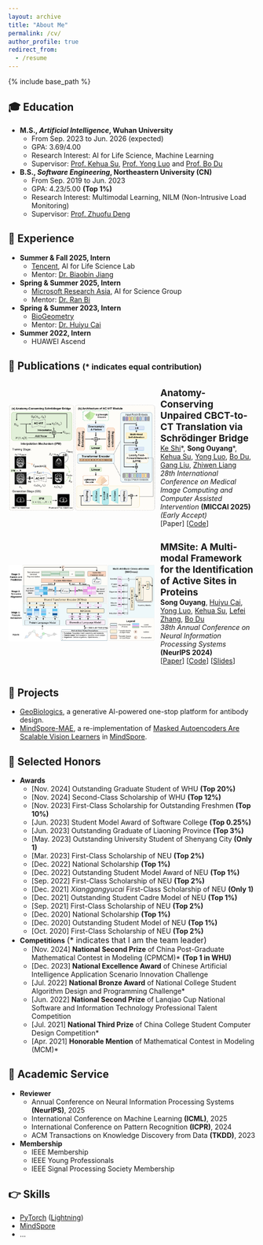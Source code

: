 ```yaml
---
layout: archive
title: "About Me"
permalink: /cv/
author_profile: true
redirect_from:
  - /resume
---
```


{% include base_path %}

## 🎓 Education

* **M.S., *Artificial Intelligence*, Wuhan University**
  * From Sep. 2023 to Jun. 2026 (expected)
  * GPA: 3.69/4.00
  * Research Interest: AI for Life Science, Machine Learning
  * Supervisor: [Prof. Kehua Su](https://jszy.whu.edu.cn/sukehua/en_US/index.htm), [Prof. Yong Luo](https://scholar.google.com/citations?hl=zh-CN&user=zb1oVGIAAAAJ) and [Prof. Bo Du](https://scholar.google.com/citations?hl=zh-CN&user=Shy1gnMAAAAJ)
* **B.S., *Software Engineering*, Northeastern University (CN)**
  * From Sep. 2019 to Jun. 2023
  * GPA: 4.23/5.00 **(Top 1%)**
  * Research Interest: Multimodal Learning, NILM (Non-Intrusive Load Monitoring)
  * Supervisor: [Prof. Zhuofu Deng](https://scholar.google.com/citations?hl=zh-CN&user=wd_bmu0AAAAJ)

## 💼 Experience

* **Summer & Fall 2025, Intern**
  * [Tencent](https://www.tencent.com/en-us/), AI for Life Science Lab
  * Mentor: [Dr. Biaobin Jiang](https://www.microsoft.com/en-us/research/people/biran/)
* **Spring & Summer 2025, Intern**
  * [Microsoft Research Asia](https://www.microsoft.com/en-us/research/lab/microsoft-research-asia/), AI for Science Group
  * Mentor: [Dr. Ran Bi](https://www.microsoft.com/en-us/research/people/biran/)
* **Spring & Summer 2023, Intern**
  * [BioGeometry](https://www.biogeom.com/)
  * Mentor: [Dr. Huiyu Cai](https://hui2000ji.github.io/)
* **Summer 2022, Intern**
  * HUAWEI Ascend

## 📝 Publications <font size=3>(* indicates equal contribution)</font>

<div style="display: flex; align-items: center;">
  <img src="../images/ACSB.png" alt="image" style="width: 300px; margin-right: 10px;">
  <p>
  <span style="font-weight: bold; font-size: 19px">Anatomy-Conserving Unpaired CBCT-to-CT Translation via Schrödinger Bridge</span>
  <br>
  <a href="">Ke Shi</a>*, <span style="font-weight: bold">Song Ouyang</span>*, <a href="https://jszy.whu.edu.cn/sukehua/en_US/index.htm">Kehua Su</a>, <a href="https://scholar.google.com/citations?hl=zh-CN&user=zb1oVGIAAAAJ">Yong Luo</a>, <a href="https://scholar.google.com/citations?hl=zh-CN&user=Shy1gnMAAAAJ">Bo Du</a>, <a href="https://scholar.google.com/citations?user=mMn1WLIAAAAJ&hl=en">Gang Liu</a>, <a href="https://www.whuh.com/zlzx/info/1754/1199.htm">Zhiwen Liang</a>
  <br>
  <i>28th International Conference on Medical Image Computing and Computer Assisted Intervention</i>
  <span style="font-weight: bold">(MICCAI 2025)</span> <i>(Early Accept)</i>
  <br>
  [Paper] [<a href="https://github.com/Lalala-iks/ACSB">Code</a>]
  </p>
</div>

<div style="display: flex; align-items: center;">
  <img src="../images/MMSite.svg" alt="image" style="width: 300px; margin-right: 10px;">
  <p>
  <span style="font-weight: bold; font-size: 19px">MMSite: A Multi-modal Framework for the Identification of Active Sites in Proteins</span>
  <br>
  <span style="font-weight: bold">Song Ouyang</span>, <a href="https://hui2000ji.github.io/">Huiyu Cai</a>, <a href="https://scholar.google.com/citations?hl=zh-CN&user=zb1oVGIAAAAJ">Yong Luo</a>, <a href="https://jszy.whu.edu.cn/sukehua/en_US/index.htm">Kehua Su</a>, <a href="https://scholar.google.com/citations?user=BLKHwNwAAAAJ&hl=en">Lefei Zhang</a>, <a href="https://scholar.google.com/citations?hl=zh-CN&user=Shy1gnMAAAAJ">Bo Du</a>
  <br>
  <i>38th Annual Conference on Neural Information Processing Systems</i> 
  <span style="font-weight: bold">(NeurIPS 2024)</span>
  <br>
  [<a href="https://openreview.net/pdf?id=XHdwlbNSVb">Paper</a>] [<a href="https://github.com/Gift-OYS/MMSite">Code</a>] [<a href="https://neurips.cc/media/neurips-2024/Slides/94780.pdf">Slides</a>]
  </p>
</div>

## 🔨 Projects

* [GeoBiologics](https://geobiologics-cn.biogeom.com/index), a generative AI-powered one-stop platform for antibody design.
* [MindSpore-MAE](https://github.com/mindspore-ai/models), a re-implementation of [Masked Autoencoders Are Scalable Vision Learners](https://openaccess.thecvf.com/content/CVPR2022/papers/He_Masked_Autoencoders_Are_Scalable_Vision_Learners_CVPR_2022_paper.pdf) in [MindSpore](https://www.mindspore.cn/en).

## 🏅 Selected Honors

* **Awards**
  * [Nov. 2024] Outstanding Graduate Student of WHU **(Top 20%)**
  * [Nov. 2024] Second-Class Scholarship of WHU **(Top 12%)**
  * [Nov. 2023] First-Class Scholarship for Outstanding Freshmen **(Top 10%)**
  * [Jun. 2023] Student Model Award of Software College **(Top 0.25%)**
  * [Jun. 2023] Outstanding Graduate of Liaoning Province **(Top 3%)**
  * [May. 2023] Outstanding University Student of Shenyang City **(Only 1)**
  * [Mar. 2023] First-Class Scholarship of NEU **(Top 2%)**
  * [Dec. 2022] National Scholarship **(Top 1%)**
  * [Dec. 2022] Outstanding Student Model Award of NEU **(Top 1%)**
  * [Sep. 2022] First-Class Scholarship of NEU **(Top 2%)**
  * [Dec. 2021] *Xianggangyucai* First-Class Scholarship of NEU **(Only 1)**
  * [Dec. 2021] Outstanding Student Cadre Model of NEU **(Top 1%)**
  * [Sep. 2021] First-Class Scholarship of NEU **(Top 2%)**
  * [Dec. 2020] National Scholarship **(Top 1%)**
  * [Dec. 2020] Outstanding Student Model of NEU **(Top 1%)**
  * [Oct. 2020] First-Class Scholarship of NEU **(Top 2%)**
* **Competitions** <font size=3>(* indicates that I am the team leader)</font>
  * [Nov. 2024] **National Second Prize** of China Post-Graduate Mathematical Contest in Modeling (CPMCM)* **(Top 1 in WHU)**
  * [Dec. 2023] **National Excellence Award** of Chinese Artificial Intelligence Application Scenario Innovation Challenge
  * [Jul. 2022] **National Bronze Award** of National College Student Algorithm Design and Programming Challenge*
  * [Jun. 2022] **National Second Prize** of Lanqiao Cup National Software and Information Technology Professional Talent Competition
  <!-- * **Provincial Silver Award** of "Internet+" College Student Innovation and Entrepreneurship Competition, 2021-11 -->
  <!-- * **Provincial First Prize** of National Undergraduate Mathematical Contest in Modeling, 2021-10 -->
  <!-- * **Provincial Second Prize** of WeChat Mini Program Application Development Competition of the China Collegiate Computing Competition, 2021-08 -->
  * [Jul. 2021] **National Third Prize** of China College Student Computer Design Competition*
  * [Apr. 2021] **Honorable Mention** of Mathematical Contest in Modeling (MCM)*
  <!-- * **Provincial Second** Prize of National Undergraduate Mathematics Competition, 2020-11 -->

## 📌 Academic Service

* **Reviewer**
  * Annual Conference on Neural Information Processing Systems **(NeurIPS)**, 2025
  * International Conference on Machine Learning **(ICML)**, 2025
  * International Conference on Pattern Recognition **(ICPR)**, 2024
  * ACM Transactions on Knowledge Discovery from Data **(TKDD)**, 2023
* **Membership**
  * IEEE Membership
  * IEEE Young Professionals
  * IEEE Signal Processing Society Membership

## 👉 Skills

* [PyTorch](https://pytorch.org/) ([Lightning](https://lightning.ai/))
* [MindSpore](https://www.mindspore.cn/en)
* ...
